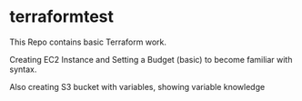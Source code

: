# terraformtest

This Repo contains basic Terraform work. 

Creating EC2 Instance and Setting a Budget (basic) to become familiar with syntax. 

Also creating S3 bucket with variables, showing variable knowledge
